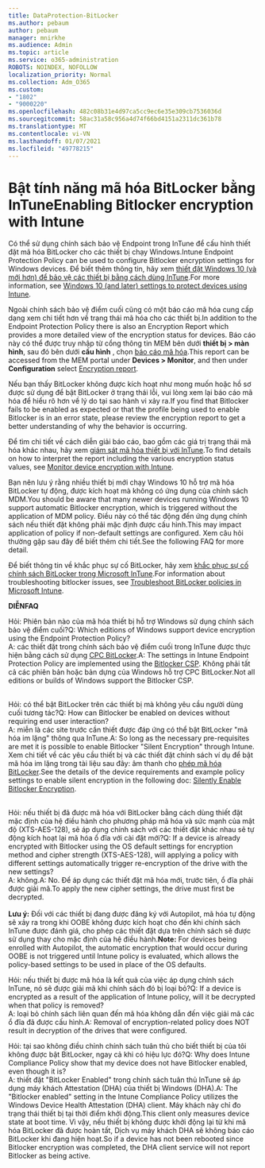 ```yaml
---
title: DataProtection-BitLocker
ms.author: pebaum
author: pebaum
manager: mnirkhe
ms.audience: Admin
ms.topic: article
ms.service: o365-administration
ROBOTS: NOINDEX, NOFOLLOW
localization_priority: Normal
ms.collection: Adm_O365
ms.custom:
- "1802"
- "9000220"
ms.openlocfilehash: 482c08b31e4d97ca5cc9ec6e35e309cb7536036d
ms.sourcegitcommit: 58ac31a58c956a4d74f66bd4151a2311dc361b78
ms.translationtype: MT
ms.contentlocale: vi-VN
ms.lasthandoff: 01/07/2021
ms.locfileid: "49778215"
---
```

# <a name="enabling-bitlocker-encryption-with-intune"></a><span data-ttu-id="c7d13-102">Bật tính năng mã hóa BitLocker bằng InTune</span><span class="sxs-lookup"><span data-stu-id="c7d13-102">Enabling Bitlocker encryption with Intune</span></span>

<span data-ttu-id="c7d13-103">Có thể sử dụng chính sách bảo vệ Endpoint trong InTune để cấu hình thiết đặt mã hóa BitLocker cho các thiết bị chạy Windows.</span><span class="sxs-lookup"><span data-stu-id="c7d13-103">Intune Endpoint Protection Policy can be used to configure Bitlocker encryption settings for Windows devices.</span></span> <span data-ttu-id="c7d13-104">Để biết thêm thông tin, hãy xem [thiết đặt Windows 10 (và mới hơn) để bảo vệ các thiết bị bằng cách dùng InTune](https://docs.microsoft.com/intune/endpoint-protection-windows-10#windows-encryption).</span><span class="sxs-lookup"><span data-stu-id="c7d13-104">For more information, see [Windows 10 (and later) settings to protect devices using Intune](https://docs.microsoft.com/intune/endpoint-protection-windows-10#windows-encryption).</span></span>

<span data-ttu-id="c7d13-105">Ngoài chính sách bảo vệ điểm cuối cũng có một báo cáo mã hóa cung cấp dạng xem chi tiết hơn về trạng thái mã hóa cho các thiết bị.</span><span class="sxs-lookup"><span data-stu-id="c7d13-105">In addition to the Endpoint Protection Policy there is also an Encryption Report which provides a more detailed view of the encryption status for devices.</span></span> <span data-ttu-id="c7d13-106">Báo cáo này có thể được truy nhập từ cổng thông tin MEM bên dưới **thiết bị > màn hình**, sau đó bên dưới **cấu hình** , chọn [báo cáo mã hóa](https://endpoint.microsoft.com/#blade/Microsoft_Intune_DeviceSettings/DevicesMonitorMenu/encryptionReport).</span><span class="sxs-lookup"><span data-stu-id="c7d13-106">This report can be accessed from the MEM portal under **Devices > Monitor**, and then under **Configuration** select [Encryption report](https://endpoint.microsoft.com/#blade/Microsoft_Intune_DeviceSettings/DevicesMonitorMenu/encryptionReport).</span></span>

<span data-ttu-id="c7d13-107">Nếu bạn thấy BitLocker không được kích hoạt như mong muốn hoặc hồ sơ được sử dụng để bật BitLocker ở trạng thái lỗi, vui lòng xem lại báo cáo mã hóa để hiểu rõ hơn về lý do tại sao hành vi xảy ra.</span><span class="sxs-lookup"><span data-stu-id="c7d13-107">If you find that Bitlocker fails to be enabled as expected or that the profile being used to enable Bitlocker is in an error state, please review the encryption report to get a better understanding of why the behavior is occurring.</span></span>

<span data-ttu-id="c7d13-108">Để tìm chi tiết về cách diễn giải báo cáo, bao gồm các giá trị trạng thái mã hóa khác nhau, hãy xem [giám sát mã hóa thiết bị với InTune](https://docs.microsoft.com/mem/intune/protect/encryption-monitor).</span><span class="sxs-lookup"><span data-stu-id="c7d13-108">To find details on how to interpret the report including the various encryption status values, see [Monitor device encryption with Intune](https://docs.microsoft.com/mem/intune/protect/encryption-monitor).</span></span>

<span data-ttu-id="c7d13-109">Bạn nên lưu ý rằng nhiều thiết bị mới chạy Windows 10 hỗ trợ mã hóa BitLocker tự động, được kích hoạt mà không có ứng dụng của chính sách MDM.</span><span class="sxs-lookup"><span data-stu-id="c7d13-109">You should be aware that many newer devices running Windows 10 support automatic Bitlocker encryption, which is triggered without the application of MDM policy.</span></span> <span data-ttu-id="c7d13-110">Điều này có thể tác động đến ứng dụng chính sách nếu thiết đặt không phải mặc định được cấu hình.</span><span class="sxs-lookup"><span data-stu-id="c7d13-110">This may impact application of policy if non-default settings are configured.</span></span> <span data-ttu-id="c7d13-111">Xem câu hỏi thường gặp sau đây để biết thêm chi tiết.</span><span class="sxs-lookup"><span data-stu-id="c7d13-111">See the following FAQ for more detail.</span></span>

<span data-ttu-id="c7d13-112">Để biết thông tin về khắc phục sự cố BitLocker, hãy xem [khắc phục sự cố chính sách BitLocker trong Microsoft InTune](https://docs.microsoft.com/intune/protect/troubleshoot-bitlocker-policies).</span><span class="sxs-lookup"><span data-stu-id="c7d13-112">For information about troubleshooting bitlocker issues, see [Troubleshoot BitLocker policies in Microsoft Intune](https://docs.microsoft.com/intune/protect/troubleshoot-bitlocker-policies).</span></span>
 
 
<span data-ttu-id="c7d13-113">**DIỄN**</span><span class="sxs-lookup"><span data-stu-id="c7d13-113">**FAQ**</span></span>

<span data-ttu-id="c7d13-114">Hỏi: Phiên bản nào của mã hóa thiết bị hỗ trợ Windows sử dụng chính sách bảo vệ điểm cuối?</span><span class="sxs-lookup"><span data-stu-id="c7d13-114">Q: Which editions of Windows support device encryption using the Endpoint Protection Policy?</span></span><br>
<span data-ttu-id="c7d13-115">A: các thiết đặt trong chính sách bảo vệ điểm cuối trong InTune được thực hiện bằng cách sử dụng [CPC BitLocker](https://docs.microsoft.com/windows/client-management/mdm/bitlocker-csp).</span><span class="sxs-lookup"><span data-stu-id="c7d13-115">A: The settings in Intune Endpoint Protection Policy are implemented using the [Bitlocker CSP](https://docs.microsoft.com/windows/client-management/mdm/bitlocker-csp).</span></span> <span data-ttu-id="c7d13-116">Không phải tất cả các phiên bản hoặc bản dựng của Windows hỗ trợ CPC BitLocker.</span><span class="sxs-lookup"><span data-stu-id="c7d13-116">Not all editions or builds of Windows support the Bitlocker CSP.</span></span> <br><br>

<span data-ttu-id="c7d13-117">Hỏi: có thể bật BitLocker trên các thiết bị mà không yêu cầu người dùng cuối tương tác?</span><span class="sxs-lookup"><span data-stu-id="c7d13-117">Q: How can Bitlocker be enabled on devices without requiring end user interaction?</span></span><br>
<span data-ttu-id="c7d13-118">A: miễn là các site trước cần thiết được đáp ứng có thể bật BitLocker "mã hóa im lặng" thông qua InTune.</span><span class="sxs-lookup"><span data-stu-id="c7d13-118">A: So long as the necessary pre-requisites are met it is possible to enable Bitlocker "Silent Encryption" through Intune.</span></span> <span data-ttu-id="c7d13-119">Xem chi tiết về các yêu cầu thiết bị và các thiết đặt chính sách ví dụ để bật mã hóa im lặng trong tài liệu sau đây: âm thanh cho [phép mã hóa BitLocker](https://docs.microsoft.com/mem/intune/protect/encrypt-devices#silently-enable-bitlocker-on-devices).</span><span class="sxs-lookup"><span data-stu-id="c7d13-119">See the details of the device requirements and example policy settings to enable silent encryption in the following doc: [Silently Enable Bitlocker Encryption](https://docs.microsoft.com/mem/intune/protect/encrypt-devices#silently-enable-bitlocker-on-devices).</span></span> <br><br>

<span data-ttu-id="c7d13-120">Hỏi: nếu thiết bị đã được mã hóa với BitLocker bằng cách dùng thiết đặt mặc định của hệ điều hành cho phương pháp mã hóa và sức mạnh của mật độ (XTS-AES-128), sẽ áp dụng chính sách với các thiết đặt khác nhau sẽ tự động kích hoạt lại mã hóa ổ đĩa với cài đặt mới?</span><span class="sxs-lookup"><span data-stu-id="c7d13-120">Q: If a device is already encrypted with Bitlocker using the OS default settings for encryption method and cipher strength (XTS-AES-128), will applying a policy with different settings automatically trigger re-encryption of the drive with the new settings?</span></span><br>
<span data-ttu-id="c7d13-121">A: không.</span><span class="sxs-lookup"><span data-stu-id="c7d13-121">A: No.</span></span> <span data-ttu-id="c7d13-122">Để áp dụng các thiết đặt mã hóa mới, trước tiên, ổ đĩa phải được giải mã.</span><span class="sxs-lookup"><span data-stu-id="c7d13-122">To apply the new cipher settings, the drive must first be decrypted.</span></span><br><br>
<span data-ttu-id="c7d13-123">**Lưu ý:** Đối với các thiết bị đang được đăng ký với Autopilot, mã hóa tự động sẽ xảy ra trong khi OOBE không được kích hoạt cho đến khi chính sách InTune được đánh giá, cho phép các thiết đặt dựa trên chính sách sẽ được sử dụng thay cho mặc định của hệ điều hành.</span><span class="sxs-lookup"><span data-stu-id="c7d13-123">**Note:** For devices being enrolled with Autopilot, the automatic encryption that would occur during OOBE is not triggered until Intune policy is evaluated, which allows the policy-based settings to be used in place of the OS defaults.</span></span>
 
<span data-ttu-id="c7d13-124">Hỏi: nếu thiết bị được mã hóa là kết quả của việc áp dụng chính sách InTune, nó sẽ được giải mã khi chính sách đó bị loại bỏ?</span><span class="sxs-lookup"><span data-stu-id="c7d13-124">Q: If a device is encrypted as a result of the  application of Intune policy, will it be decrypted when that policy is removed?</span></span><br>
<span data-ttu-id="c7d13-125">A: loại bỏ chính sách liên quan đến mã hóa không dẫn đến việc giải mã các ổ đĩa đã được cấu hình.</span><span class="sxs-lookup"><span data-stu-id="c7d13-125">A: Removal of encryption-related policy does NOT result in decryption of the drives that were configured.</span></span>
 
<span data-ttu-id="c7d13-126">Hỏi: tại sao không điều chỉnh chính sách tuân thủ cho biết thiết bị của tôi không được bật BitLocker, ngay cả khi có hiệu lực đó?</span><span class="sxs-lookup"><span data-stu-id="c7d13-126">Q: Why does Intune Compliance Policy show that my device does not have Bitlocker enabled, even though it is?</span></span><br>
<span data-ttu-id="c7d13-127">A: thiết đặt "BitLocker Enabled" trong chính sách tuân thủ InTune sẽ áp dụng máy khách Attestation (DHA) của thiết bị Windows (DHA).</span><span class="sxs-lookup"><span data-stu-id="c7d13-127">A: The "Bitlocker enabled" setting in the Intune Compliance Policy utilizes the Windows Device Health Attestation  (DHA) client.</span></span> <span data-ttu-id="c7d13-128">Máy khách này chỉ đo trạng thái thiết bị tại thời điểm khởi động.</span><span class="sxs-lookup"><span data-stu-id="c7d13-128">This client only measures device state at boot time.</span></span> <span data-ttu-id="c7d13-129">Vì vậy, nếu thiết bị không được khởi động lại từ khi mã hóa BitLocker đã được hoàn tất, Dịch vụ máy khách DHA sẽ không báo cáo BitLocker khi đang hiện hoạt.</span><span class="sxs-lookup"><span data-stu-id="c7d13-129">So if a device has not been rebooted since Bitlocker encryption was completed, the DHA client service will not report Bitlocker as being active.</span></span>
 
 